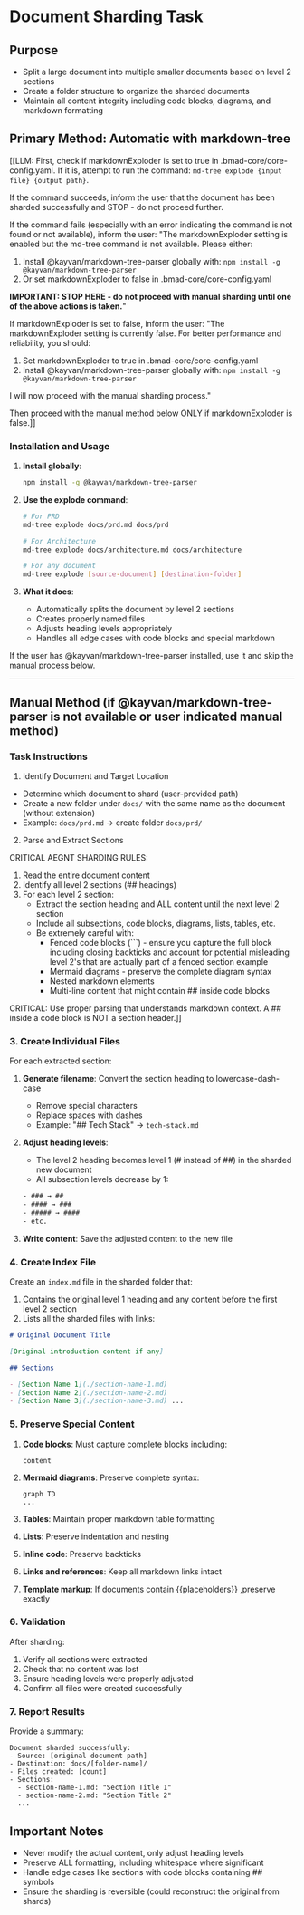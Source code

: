 <!-- Powered by BMAD™ Core -->

# Document Sharding Task

## Purpose

- Split a large document into multiple smaller documents based on level 2 sections
- Create a folder structure to organize the sharded documents
- Maintain all content integrity including code blocks, diagrams, and markdown formatting

## Primary Method: Automatic with markdown-tree

[[LLM: First, check if markdownExploder is set to true in .bmad-core/core-config.yaml. If it is,
attempt to run the command: `md-tree explode {input file} {output path}`.

If the command succeeds, inform the user that the document has been sharded successfully and STOP -
do not proceed further.

If the command fails (especially with an error indicating the command is not found or not
available), inform the user: "The markdownExploder setting is enabled but the md-tree command is not
available. Please either:

1. Install @kayvan/markdown-tree-parser globally with: `npm install -g @kayvan/markdown-tree-parser`
2. Or set markdownExploder to false in .bmad-core/core-config.yaml

**IMPORTANT: STOP HERE - do not proceed with manual sharding until one of the above actions is
taken.**"

If markdownExploder is set to false, inform the user: "The markdownExploder setting is currently
false. For better performance and reliability, you should:

1. Set markdownExploder to true in .bmad-core/core-config.yaml
2. Install @kayvan/markdown-tree-parser globally with: `npm install -g @kayvan/markdown-tree-parser`

I will now proceed with the manual sharding process."

Then proceed with the manual method below ONLY if markdownExploder is false.]]

### Installation and Usage

1. **Install globally**:

   ```bash
   npm install -g @kayvan/markdown-tree-parser
   ```

2. **Use the explode command**:

   ```bash
   # For PRD
   md-tree explode docs/prd.md docs/prd

   # For Architecture
   md-tree explode docs/architecture.md docs/architecture

   # For any document
   md-tree explode [source-document] [destination-folder]
   ```

3. **What it does**:
   - Automatically splits the document by level 2 sections
   - Creates properly named files
   - Adjusts heading levels appropriately
   - Handles all edge cases with code blocks and special markdown

If the user has @kayvan/markdown-tree-parser installed, use it and skip the manual process below.

---

## Manual Method (if @kayvan/markdown-tree-parser is not available or user indicated manual method)

### Task Instructions

1. Identify Document and Target Location

- Determine which document to shard (user-provided path)
- Create a new folder under `docs/` with the same name as the document (without extension)
- Example: `docs/prd.md` → create folder `docs/prd/`

2. Parse and Extract Sections

CRITICAL AEGNT SHARDING RULES:

1. Read the entire document content
2. Identify all level 2 sections (## headings)
3. For each level 2 section:
   - Extract the section heading and ALL content until the next level 2 section
   - Include all subsections, code blocks, diagrams, lists, tables, etc.
   - Be extremely careful with:
     - Fenced code blocks (```) - ensure you capture the full block including closing backticks and
       account for potential misleading level 2's that are actually part of a fenced section example
     - Mermaid diagrams - preserve the complete diagram syntax
     - Nested markdown elements
     - Multi-line content that might contain ## inside code blocks

CRITICAL: Use proper parsing that understands markdown context. A ## inside a code block is NOT a
section header.]]

### 3. Create Individual Files

For each extracted section:

1. **Generate filename**: Convert the section heading to lowercase-dash-case
   - Remove special characters
   - Replace spaces with dashes
   - Example: "## Tech Stack" → `tech-stack.md`

2. **Adjust heading levels**:
   - The level 2 heading becomes level 1 (# instead of ##) in the sharded new document
   - All subsection levels decrease by 1:

   ```txt
   - ### → ##
   - #### → ###
   - ##### → ####
   - etc.
   ```

3. **Write content**: Save the adjusted content to the new file

### 4. Create Index File

Create an `index.md` file in the sharded folder that:

1. Contains the original level 1 heading and any content before the first level 2 section
2. Lists all the sharded files with links:

```markdown
# Original Document Title

[Original introduction content if any]

## Sections

- [Section Name 1](./section-name-1.md)
- [Section Name 2](./section-name-2.md)
- [Section Name 3](./section-name-3.md) ...
```

### 5. Preserve Special Content

1. **Code blocks**: Must capture complete blocks including:

   ```language
   content
   ```

2. **Mermaid diagrams**: Preserve complete syntax:

   ```mermaid
   graph TD
   ...
   ```

3. **Tables**: Maintain proper markdown table formatting

4. **Lists**: Preserve indentation and nesting

5. **Inline code**: Preserve backticks

6. **Links and references**: Keep all markdown links intact

7. **Template markup**: If documents contain {{placeholders}} ,preserve exactly

### 6. Validation

After sharding:

1. Verify all sections were extracted
2. Check that no content was lost
3. Ensure heading levels were properly adjusted
4. Confirm all files were created successfully

### 7. Report Results

Provide a summary:

```text
Document sharded successfully:
- Source: [original document path]
- Destination: docs/[folder-name]/
- Files created: [count]
- Sections:
  - section-name-1.md: "Section Title 1"
  - section-name-2.md: "Section Title 2"
  ...
```

## Important Notes

- Never modify the actual content, only adjust heading levels
- Preserve ALL formatting, including whitespace where significant
- Handle edge cases like sections with code blocks containing ## symbols
- Ensure the sharding is reversible (could reconstruct the original from shards)

